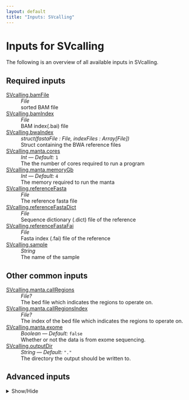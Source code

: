 ```yaml
---
layout: default
title: "Inputs: SVcalling"
---
```


# Inputs for SVcalling

The following is an overview of all available inputs in
SVcalling.


## Required inputs
<dl>
<dt id="SVcalling.bamFile"><a href="#SVcalling.bamFile">SVcalling.bamFile</a></dt>
<dd>
    <i>File </i><br />
    sorted BAM file
</dd>
<dt id="SVcalling.bamIndex"><a href="#SVcalling.bamIndex">SVcalling.bamIndex</a></dt>
<dd>
    <i>File </i><br />
    BAM index(.bai) file
</dd>
<dt id="SVcalling.bwaIndex"><a href="#SVcalling.bwaIndex">SVcalling.bwaIndex</a></dt>
<dd>
    <i>struct(fastaFile : File, indexFiles : Array[File]) </i><br />
    Struct containing the BWA reference files
</dd>
<dt id="SVcalling.manta.cores"><a href="#SVcalling.manta.cores">SVcalling.manta.cores</a></dt>
<dd>
    <i>Int </i><i>&mdash; Default:</i> <code>1</code><br />
    The the number of cores required to run a program
</dd>
<dt id="SVcalling.manta.memoryGb"><a href="#SVcalling.manta.memoryGb">SVcalling.manta.memoryGb</a></dt>
<dd>
    <i>Int </i><i>&mdash; Default:</i> <code>4</code><br />
    The memory required to run the manta
</dd>
<dt id="SVcalling.referenceFasta"><a href="#SVcalling.referenceFasta">SVcalling.referenceFasta</a></dt>
<dd>
    <i>File </i><br />
    The reference fasta file
</dd>
<dt id="SVcalling.referenceFastaDict"><a href="#SVcalling.referenceFastaDict">SVcalling.referenceFastaDict</a></dt>
<dd>
    <i>File </i><br />
    Sequence dictionary (.dict) file of the reference
</dd>
<dt id="SVcalling.referenceFastaFai"><a href="#SVcalling.referenceFastaFai">SVcalling.referenceFastaFai</a></dt>
<dd>
    <i>File </i><br />
    Fasta index (.fai) file of the reference
</dd>
<dt id="SVcalling.sample"><a href="#SVcalling.sample">SVcalling.sample</a></dt>
<dd>
    <i>String </i><br />
    The name of the sample
</dd>
</dl>

## Other common inputs
<dl>
<dt id="SVcalling.manta.callRegions"><a href="#SVcalling.manta.callRegions">SVcalling.manta.callRegions</a></dt>
<dd>
    <i>File? </i><br />
    The bed file which indicates the regions to operate on.
</dd>
<dt id="SVcalling.manta.callRegionsIndex"><a href="#SVcalling.manta.callRegionsIndex">SVcalling.manta.callRegionsIndex</a></dt>
<dd>
    <i>File? </i><br />
    The index of the bed file which indicates the regions to operate on.
</dd>
<dt id="SVcalling.manta.exome"><a href="#SVcalling.manta.exome">SVcalling.manta.exome</a></dt>
<dd>
    <i>Boolean </i><i>&mdash; Default:</i> <code>false</code><br />
    Whether or not the data is from exome sequencing.
</dd>
<dt id="SVcalling.outputDir"><a href="#SVcalling.outputDir">SVcalling.outputDir</a></dt>
<dd>
    <i>String </i><i>&mdash; Default:</i> <code>"."</code><br />
    The directory the output should be written to.
</dd>
</dl>

## Advanced inputs
<details>
<summary> Show/Hide </summary>
<dl>
<dt id="SVcalling.annotateDH.memory"><a href="#SVcalling.annotateDH.memory">SVcalling.annotateDH.memory</a></dt>
<dd>
    <i>String </i><i>&mdash; Default:</i> <code>"15G"</code><br />
    The memory required to run the programs.
</dd>
<dt id="SVcalling.annotateDH.timeMinutes"><a href="#SVcalling.annotateDH.timeMinutes">SVcalling.annotateDH.timeMinutes</a></dt>
<dd>
    <i>Int </i><i>&mdash; Default:</i> <code>1440</code><br />
    The maximum duration (in minutes) the tool is allowed to run.
</dd>
<dt id="SVcalling.clever.memory"><a href="#SVcalling.clever.memory">SVcalling.clever.memory</a></dt>
<dd>
    <i>String </i><i>&mdash; Default:</i> <code>"55G"</code><br />
    The memory required to run the programs.
</dd>
<dt id="SVcalling.clever.threads"><a href="#SVcalling.clever.threads">SVcalling.clever.threads</a></dt>
<dd>
    <i>Int </i><i>&mdash; Default:</i> <code>10</code><br />
    The the number of threads required to run a program.
</dd>
<dt id="SVcalling.clever.timeMinutes"><a href="#SVcalling.clever.timeMinutes">SVcalling.clever.timeMinutes</a></dt>
<dd>
    <i>Int </i><i>&mdash; Default:</i> <code>480</code><br />
    The maximum amount of time the job will run in minutes.
</dd>
<dt id="SVcalling.delly.memory"><a href="#SVcalling.delly.memory">SVcalling.delly.memory</a></dt>
<dd>
    <i>String </i><i>&mdash; Default:</i> <code>"15G"</code><br />
    The memory required to run the programs.
</dd>
<dt id="SVcalling.delly.timeMinutes"><a href="#SVcalling.delly.timeMinutes">SVcalling.delly.timeMinutes</a></dt>
<dd>
    <i>Int </i><i>&mdash; Default:</i> <code>300</code><br />
    The maximum amount of time the job will run in minutes.
</dd>
<dt id="SVcalling.delly2vcf.exclude"><a href="#SVcalling.delly2vcf.exclude">SVcalling.delly2vcf.exclude</a></dt>
<dd>
    <i>String? </i><br />
    Exclude sites for which the expression is true (see man page for details).
</dd>
<dt id="SVcalling.delly2vcf.excludeUncalled"><a href="#SVcalling.delly2vcf.excludeUncalled">SVcalling.delly2vcf.excludeUncalled</a></dt>
<dd>
    <i>Boolean </i><i>&mdash; Default:</i> <code>false</code><br />
    Exclude sites without a called genotype (see man page for details).
</dd>
<dt id="SVcalling.delly2vcf.include"><a href="#SVcalling.delly2vcf.include">SVcalling.delly2vcf.include</a></dt>
<dd>
    <i>String? </i><br />
    Select sites for which the expression is true (see man page for details).
</dd>
<dt id="SVcalling.delly2vcf.memory"><a href="#SVcalling.delly2vcf.memory">SVcalling.delly2vcf.memory</a></dt>
<dd>
    <i>String </i><i>&mdash; Default:</i> <code>"256M"</code><br />
    The amount of memory this job will use.
</dd>
<dt id="SVcalling.delly2vcf.timeMinutes"><a href="#SVcalling.delly2vcf.timeMinutes">SVcalling.delly2vcf.timeMinutes</a></dt>
<dd>
    <i>Int </i><i>&mdash; Default:</i> <code>1 + ceil(size(inputFile,"G"))</code><br />
    The maximum amount of time the job will run in minutes.
</dd>
<dt id="SVcalling.dockerImages"><a href="#SVcalling.dockerImages">SVcalling.dockerImages</a></dt>
<dd>
    <i>Map[String,String] </i><i>&mdash; Default:</i> <code>{"bcftools": "quay.io/biocontainers/bcftools:1.10.2--h4f4756c_2", "clever": "quay.io/biocontainers/clever-toolkit:2.4--py36hcfe0e84_6", "delly": "quay.io/biocontainers/delly:0.8.1--h4037b6b_1", "manta": "quay.io/biocontainers/manta:1.4.0--py27_1", "picard": "quay.io/biocontainers/picard:2.23.2--0", "samtools": "quay.io/biocontainers/samtools:1.10--h9402c20_2", "survivor": "quay.io/biocontainers/survivor:1.0.6--h6bb024c_0", "smoove": "quay.io/biocontainers/smoove:0.2.5--0", "duphold": "quay.io/biocontainers/duphold:0.2.1--h516909a_1"}</code><br />
    A map describing the docker image used for the tasks.
</dd>
<dt id="SVcalling.excludeFpDupDel"><a href="#SVcalling.excludeFpDupDel">SVcalling.excludeFpDupDel</a></dt>
<dd>
    <i>Boolean </i><i>&mdash; Default:</i> <code>false</code><br />
    Option to exclude false positive duplications and deletions according to DUPHOLD.
</dd>
<dt id="SVcalling.excludeMisHomRef"><a href="#SVcalling.excludeMisHomRef">SVcalling.excludeMisHomRef</a></dt>
<dd>
    <i>Boolean </i><i>&mdash; Default:</i> <code>false</code><br />
    Option to exclude missing and homozygous reference genotypes.
</dd>
<dt id="SVcalling.FilterShortReadsBam.memory"><a href="#SVcalling.FilterShortReadsBam.memory">SVcalling.FilterShortReadsBam.memory</a></dt>
<dd>
    <i>String </i><i>&mdash; Default:</i> <code>"1G"</code><br />
    The amount of memory this job will use.
</dd>
<dt id="SVcalling.FilterShortReadsBam.timeMinutes"><a href="#SVcalling.FilterShortReadsBam.timeMinutes">SVcalling.FilterShortReadsBam.timeMinutes</a></dt>
<dd>
    <i>Int </i><i>&mdash; Default:</i> <code>1 + ceil((size(bamFile,"G") * 8))</code><br />
    The maximum amount of time the job will run in minutes.
</dd>
<dt id="SVcalling.manta.timeMinutes"><a href="#SVcalling.manta.timeMinutes">SVcalling.manta.timeMinutes</a></dt>
<dd>
    <i>Int </i><i>&mdash; Default:</i> <code>60</code><br />
    The maximum amount of time the job will run in minutes.
</dd>
<dt id="SVcalling.mateclever.cleverMaxDelLength"><a href="#SVcalling.mateclever.cleverMaxDelLength">SVcalling.mateclever.cleverMaxDelLength</a></dt>
<dd>
    <i>Int </i><i>&mdash; Default:</i> <code>100000</code><br />
    The maximum deletion length to look for in Clever predictions.
</dd>
<dt id="SVcalling.mateclever.maxLengthDiff"><a href="#SVcalling.mateclever.maxLengthDiff">SVcalling.mateclever.maxLengthDiff</a></dt>
<dd>
    <i>Int </i><i>&mdash; Default:</i> <code>30</code><br />
    The maximum length difference between split-read and read-pair deletion to be considered identical.
</dd>
<dt id="SVcalling.mateclever.maxOffset"><a href="#SVcalling.mateclever.maxOffset">SVcalling.mateclever.maxOffset</a></dt>
<dd>
    <i>Int </i><i>&mdash; Default:</i> <code>150</code><br />
    The maximum center distance between split-read and read-pair deletion to be considered identical.
</dd>
<dt id="SVcalling.mateclever.memory"><a href="#SVcalling.mateclever.memory">SVcalling.mateclever.memory</a></dt>
<dd>
    <i>String </i><i>&mdash; Default:</i> <code>"15G"</code><br />
    The memory required to run the programs.
</dd>
<dt id="SVcalling.mateclever.threads"><a href="#SVcalling.mateclever.threads">SVcalling.mateclever.threads</a></dt>
<dd>
    <i>Int </i><i>&mdash; Default:</i> <code>10</code><br />
    The the number of threads required to run a program.
</dd>
<dt id="SVcalling.mateclever.timeMinutes"><a href="#SVcalling.mateclever.timeMinutes">SVcalling.mateclever.timeMinutes</a></dt>
<dd>
    <i>Int </i><i>&mdash; Default:</i> <code>600</code><br />
    The maximum amount of time the job will run in minutes.
</dd>
<dt id="SVcalling.newId"><a href="#SVcalling.newId">SVcalling.newId</a></dt>
<dd>
    <i>String </i><i>&mdash; Default:</i> <code>"\'%CHROM\\_%POS\'"</code><br />
    Assign ID on the fly (e.g. --set-id +'%CHROM\_%POS').
</dd>
<dt id="SVcalling.removeFpDupDel.exclude"><a href="#SVcalling.removeFpDupDel.exclude">SVcalling.removeFpDupDel.exclude</a></dt>
<dd>
    <i>String? </i><br />
    Exclude sites for which the expression is true (see man page for details).
</dd>
<dt id="SVcalling.removeFpDupDel.excludeUncalled"><a href="#SVcalling.removeFpDupDel.excludeUncalled">SVcalling.removeFpDupDel.excludeUncalled</a></dt>
<dd>
    <i>Boolean </i><i>&mdash; Default:</i> <code>false</code><br />
    Exclude sites without a called genotype (see man page for details).
</dd>
<dt id="SVcalling.removeFpDupDel.memory"><a href="#SVcalling.removeFpDupDel.memory">SVcalling.removeFpDupDel.memory</a></dt>
<dd>
    <i>String </i><i>&mdash; Default:</i> <code>"256M"</code><br />
    The amount of memory this job will use.
</dd>
<dt id="SVcalling.removeFpDupDel.timeMinutes"><a href="#SVcalling.removeFpDupDel.timeMinutes">SVcalling.removeFpDupDel.timeMinutes</a></dt>
<dd>
    <i>Int </i><i>&mdash; Default:</i> <code>1 + ceil(size(inputFile,"G"))</code><br />
    The maximum amount of time the job will run in minutes.
</dd>
<dt id="SVcalling.removeMisHomRR.include"><a href="#SVcalling.removeMisHomRR.include">SVcalling.removeMisHomRR.include</a></dt>
<dd>
    <i>String? </i><br />
    Select sites for which the expression is true (see man page for details).
</dd>
<dt id="SVcalling.removeMisHomRR.memory"><a href="#SVcalling.removeMisHomRR.memory">SVcalling.removeMisHomRR.memory</a></dt>
<dd>
    <i>String </i><i>&mdash; Default:</i> <code>"256M"</code><br />
    The amount of memory this job will use.
</dd>
<dt id="SVcalling.removeMisHomRR.timeMinutes"><a href="#SVcalling.removeMisHomRR.timeMinutes">SVcalling.removeMisHomRR.timeMinutes</a></dt>
<dd>
    <i>Int </i><i>&mdash; Default:</i> <code>1 + ceil(size(inputFile,"G"))</code><br />
    The maximum amount of time the job will run in minutes.
</dd>
<dt id="SVcalling.renameSample.javaXmx"><a href="#SVcalling.renameSample.javaXmx">SVcalling.renameSample.javaXmx</a></dt>
<dd>
    <i>String </i><i>&mdash; Default:</i> <code>"8G"</code><br />
    The maximum memory available to the program. Should be lower than `memory` to accommodate JVM overhead.
</dd>
<dt id="SVcalling.renameSample.memory"><a href="#SVcalling.renameSample.memory">SVcalling.renameSample.memory</a></dt>
<dd>
    <i>String </i><i>&mdash; Default:</i> <code>"9G"</code><br />
    The memory required to run the programs.
</dd>
<dt id="SVcalling.renameSample.timeMinutes"><a href="#SVcalling.renameSample.timeMinutes">SVcalling.renameSample.timeMinutes</a></dt>
<dd>
    <i>Int </i><i>&mdash; Default:</i> <code>1 + ceil((size(inputVcf,"G") * 2))</code><br />
    The maximum amount of time the job will run in minutes.
</dd>
<dt id="SVcalling.setId.annsFile"><a href="#SVcalling.setId.annsFile">SVcalling.setId.annsFile</a></dt>
<dd>
    <i>File? </i><br />
    Bgzip-compressed and tabix-indexed file with annotations (see man page for details).
</dd>
<dt id="SVcalling.setId.collapse"><a href="#SVcalling.setId.collapse">SVcalling.setId.collapse</a></dt>
<dd>
    <i>String? </i><br />
    Treat as identical records with <snps|indels|both|all|some|none>, see man page for details.
</dd>
<dt id="SVcalling.setId.columns"><a href="#SVcalling.setId.columns">SVcalling.setId.columns</a></dt>
<dd>
    <i>Array[String] </i><i>&mdash; Default:</i> <code>[]</code><br />
    Comma-separated list of columns or tags to carry over from the annotation file (see man page for details).
</dd>
<dt id="SVcalling.setId.exclude"><a href="#SVcalling.setId.exclude">SVcalling.setId.exclude</a></dt>
<dd>
    <i>String? </i><br />
    Exclude sites for which the expression is true (see man page for details).
</dd>
<dt id="SVcalling.setId.force"><a href="#SVcalling.setId.force">SVcalling.setId.force</a></dt>
<dd>
    <i>Boolean </i><i>&mdash; Default:</i> <code>false</code><br />
    Continue even when parsing errors, such as undefined tags, are encountered.
</dd>
<dt id="SVcalling.setId.headerLines"><a href="#SVcalling.setId.headerLines">SVcalling.setId.headerLines</a></dt>
<dd>
    <i>File? </i><br />
    Lines to append to the VCF header (see man page for details).
</dd>
<dt id="SVcalling.setId.include"><a href="#SVcalling.setId.include">SVcalling.setId.include</a></dt>
<dd>
    <i>String? </i><br />
    Select sites for which the expression is true (see man page for details).
</dd>
<dt id="SVcalling.setId.keepSites"><a href="#SVcalling.setId.keepSites">SVcalling.setId.keepSites</a></dt>
<dd>
    <i>Boolean </i><i>&mdash; Default:</i> <code>false</code><br />
    Keep sites which do not pass -i and -e expressions instead of discarding them.
</dd>
<dt id="SVcalling.setId.markSites"><a href="#SVcalling.setId.markSites">SVcalling.setId.markSites</a></dt>
<dd>
    <i>String? </i><br />
    Annotate sites which are present ('+') or absent ('-') in the -a file with a new INFO/TAG flag.
</dd>
<dt id="SVcalling.setId.memory"><a href="#SVcalling.setId.memory">SVcalling.setId.memory</a></dt>
<dd>
    <i>String </i><i>&mdash; Default:</i> <code>"256M"</code><br />
    The amount of memory this job will use.
</dd>
<dt id="SVcalling.setId.noVersion"><a href="#SVcalling.setId.noVersion">SVcalling.setId.noVersion</a></dt>
<dd>
    <i>Boolean </i><i>&mdash; Default:</i> <code>false</code><br />
    Do not append version and command line information to the output VCF header.
</dd>
<dt id="SVcalling.setId.regions"><a href="#SVcalling.setId.regions">SVcalling.setId.regions</a></dt>
<dd>
    <i>String? </i><br />
    Restrict to comma-separated list of regions.
</dd>
<dt id="SVcalling.setId.regionsFile"><a href="#SVcalling.setId.regionsFile">SVcalling.setId.regionsFile</a></dt>
<dd>
    <i>File? </i><br />
    Restrict to regions listed in a file.
</dd>
<dt id="SVcalling.setId.removeAnns"><a href="#SVcalling.setId.removeAnns">SVcalling.setId.removeAnns</a></dt>
<dd>
    <i>Array[String] </i><i>&mdash; Default:</i> <code>[]</code><br />
    List of annotations to remove (see man page for details).
</dd>
<dt id="SVcalling.setId.renameChrs"><a href="#SVcalling.setId.renameChrs">SVcalling.setId.renameChrs</a></dt>
<dd>
    <i>File? </i><br />
    rename chromosomes according to the map in file (see man page for details).
</dd>
<dt id="SVcalling.setId.samples"><a href="#SVcalling.setId.samples">SVcalling.setId.samples</a></dt>
<dd>
    <i>Array[String] </i><i>&mdash; Default:</i> <code>[]</code><br />
    List of samples for sample stats, "-" to include all samples.
</dd>
<dt id="SVcalling.setId.samplesFile"><a href="#SVcalling.setId.samplesFile">SVcalling.setId.samplesFile</a></dt>
<dd>
    <i>File? </i><br />
    File of samples to include.
</dd>
<dt id="SVcalling.setId.singleOverlaps"><a href="#SVcalling.setId.singleOverlaps">SVcalling.setId.singleOverlaps</a></dt>
<dd>
    <i>Boolean </i><i>&mdash; Default:</i> <code>false</code><br />
    keep memory requirements low with very large annotation files.
</dd>
<dt id="SVcalling.setId.threads"><a href="#SVcalling.setId.threads">SVcalling.setId.threads</a></dt>
<dd>
    <i>Int </i><i>&mdash; Default:</i> <code>0</code><br />
    Number of extra decompression threads [0].
</dd>
<dt id="SVcalling.setId.timeMinutes"><a href="#SVcalling.setId.timeMinutes">SVcalling.setId.timeMinutes</a></dt>
<dd>
    <i>Int </i><i>&mdash; Default:</i> <code>1 + ceil(size(inputFile,"G"))</code><br />
    The maximum amount of time the job will run in minutes.
</dd>
<dt id="SVcalling.smoove.memory"><a href="#SVcalling.smoove.memory">SVcalling.smoove.memory</a></dt>
<dd>
    <i>String </i><i>&mdash; Default:</i> <code>"15G"</code><br />
    The memory required to run the programs.
</dd>
<dt id="SVcalling.smoove.timeMinutes"><a href="#SVcalling.smoove.timeMinutes">SVcalling.smoove.timeMinutes</a></dt>
<dd>
    <i>Int </i><i>&mdash; Default:</i> <code>1440</code><br />
    The maximum duration (in minutes) the tool is allowed to run.
</dd>
<dt id="SVcalling.sort.memory"><a href="#SVcalling.sort.memory">SVcalling.sort.memory</a></dt>
<dd>
    <i>String </i><i>&mdash; Default:</i> <code>"256M"</code><br />
    The amount of memory this job will use.
</dd>
<dt id="SVcalling.sort.timeMinutes"><a href="#SVcalling.sort.timeMinutes">SVcalling.sort.timeMinutes</a></dt>
<dd>
    <i>Int </i><i>&mdash; Default:</i> <code>1 + ceil(size(inputFile,"G"))</code><br />
    The maximum amount of time the job will run in minutes.
</dd>
<dt id="SVcalling.survivor.breakpointDistance"><a href="#SVcalling.survivor.breakpointDistance">SVcalling.survivor.breakpointDistance</a></dt>
<dd>
    <i>Int </i><i>&mdash; Default:</i> <code>1000</code><br />
    The distance between pairwise breakpoints between SVs.
</dd>
<dt id="SVcalling.survivor.distanceBySvSize"><a href="#SVcalling.survivor.distanceBySvSize">SVcalling.survivor.distanceBySvSize</a></dt>
<dd>
    <i>Boolean </i><i>&mdash; Default:</i> <code>false</code><br />
    A boolean to predict the pairwise distance between the SVs based on their size.
</dd>
<dt id="SVcalling.survivor.memory"><a href="#SVcalling.survivor.memory">SVcalling.survivor.memory</a></dt>
<dd>
    <i>String </i><i>&mdash; Default:</i> <code>"24G"</code><br />
    The memory required to run the programs.
</dd>
<dt id="SVcalling.survivor.minSize"><a href="#SVcalling.survivor.minSize">SVcalling.survivor.minSize</a></dt>
<dd>
    <i>Int </i><i>&mdash; Default:</i> <code>30</code><br />
    The mimimum size of SV to be merged.
</dd>
<dt id="SVcalling.survivor.strandType"><a href="#SVcalling.survivor.strandType">SVcalling.survivor.strandType</a></dt>
<dd>
    <i>Boolean </i><i>&mdash; Default:</i> <code>true</code><br />
    A boolean to include strand type of an SV to be merged.
</dd>
<dt id="SVcalling.survivor.suppVecs"><a href="#SVcalling.survivor.suppVecs">SVcalling.survivor.suppVecs</a></dt>
<dd>
    <i>Int </i><i>&mdash; Default:</i> <code>2</code><br />
    The minimum number of SV callers to support the merging.
</dd>
<dt id="SVcalling.survivor.svType"><a href="#SVcalling.survivor.svType">SVcalling.survivor.svType</a></dt>
<dd>
    <i>Boolean </i><i>&mdash; Default:</i> <code>true</code><br />
    A boolean to include the type SV to be merged.
</dd>
<dt id="SVcalling.survivor.timeMinutes"><a href="#SVcalling.survivor.timeMinutes">SVcalling.survivor.timeMinutes</a></dt>
<dd>
    <i>Int </i><i>&mdash; Default:</i> <code>60</code><br />
    The maximum amount of time the job will run in minutes.
</dd>
</dl>
</details>




